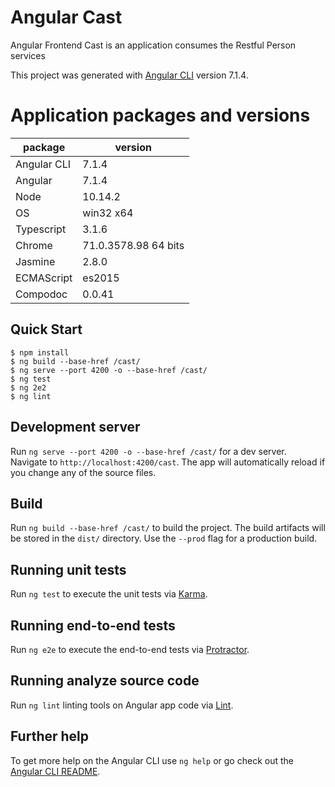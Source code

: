 # Angular Cast

Angular Frontend Cast is an application consumes the Restful Person services

This project was generated with [Angular CLI](https://github.com/angular/angular-cli) version 7.1.4.

# Application packages and versions

|package|version|
|---|---|
|Angular CLI|7.1.4|
|Angular|7.1.4|
|Node|10.14.2|
|OS|win32 x64|
|Typescript|3.1.6|
|Chrome|71.0.3578.98 64 bits|
|Jasmine|2.8.0|
|ECMAScript|es2015|
|Compodoc|0.0.41|

Quick Start
-----------

```shell
$ npm install
$ ng build --base-href /cast/
$ ng serve --port 4200 -o --base-href /cast/
$ ng test
$ ng 2e2
$ ng lint
```

## Development server

Run `ng serve --port 4200 -o --base-href /cast/` for a dev server. Navigate to `http://localhost:4200/cast`. The app will automatically reload if you change any of the source files.

## Build

Run `ng build --base-href /cast/` to build the project. The build artifacts will be stored in the `dist/` directory. Use the `--prod` flag for a production build.

## Running unit tests

Run `ng test` to execute the unit tests via [Karma](https://karma-runner.github.io).

## Running end-to-end tests

Run `ng e2e` to execute the end-to-end tests via [Protractor](http://www.protractortest.org/).

## Running analyze source code

Run `ng lint` linting tools on Angular app code via [Lint](https://palantir.github.io/tslint/).

## Further help

To get more help on the Angular CLI use `ng help` or go check out the [Angular CLI README](https://github.com/angular/angular-cli/blob/master/README.md).
